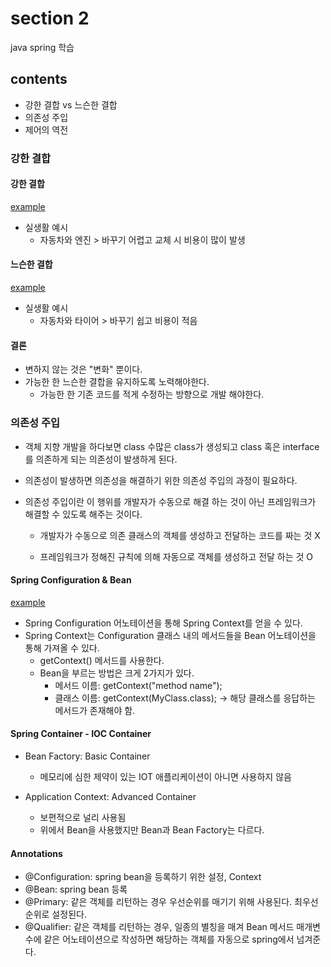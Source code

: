 # section 2

java spring 학습

## contents

-   강한 결합 vs 느슨한 결합
-   의존성 주입
-   제어의 역전

### 강한 결합

#### 강한 결합

[example](./src/main/java/com/precisionbio/learnspringframework/game/tightcoupling/AppGamingBasic.java)

-   실생활 예시
    -   자동차와 엔진 > 바꾸기 어렵고 교체 시 비용이 많이 발생

#### 느슨한 결합

[example](./src/main/java/com/precisionbio/learnspringframework/game/looselycoupling/AppGamingBasic.java)

-   실생활 예시
    -   자동차와 타이어 > 바꾸기 쉽고 비용이 적음

#### 결론

-   변하지 않는 것은 "변화" 뿐이다.
-   가능한 한 느슨한 결합을 유지하도록 노력해야한다.
    -   가능한 한 기존 코드를 적게 수정하는 방향으로 개발 해야한다.

### 의존성 주입

-   객체 지향 개발을 하다보면 class 수많은 class가 생성되고 class 혹은 interface를 의존하게 되는 의존성이 발생하게 된다.

-   의존성이 발생하면 의존성을 해결하기 위한 의존성 주입의 과정이 필요하다.

-   의존성 주입이란 이 행위를 개발자가 수동으로 해결 하는 것이 아닌 프레임워크가 해결할 수 있도록 해주는 것이다.

    -   개발자가 수동으로 의존 클래스의 객체를 생성하고 전달하는 코드를 짜는 것 X

    -   프레임워크가 정해진 규칙에 의해 자동으로 객체를 생성하고 전달 하는 것 O

#### Spring Configuration & Bean

[example](./src/main/java/com/precisionbio/learnspringframework/helloworld/App02HelloWorldSpring.java)

-   Spring Configuration 어노테이션을 통해 Spring Context를 얻을 수 있다.
-   Spring Context는 Configuration 클래스 내의 메서드들을 Bean 어노테이션을 통해 가져올 수 있다.
    -   getContext() 메서드를 사용한다.
    -   Bean을 부르는 방법은 크게 2가지가 있다.
        -   메서드 이름: getContext("method name");
        -   클래스 이름: getContext(MyClass.class); -> 해당 클래스를 응답하는 메서드가 존재해야 함.

#### Spring Container - IOC Container

-   Bean Factory: Basic Container

    -   메모리에 심한 제약이 있는 IOT 애플리케이션이 아니면 사용하지 않음

-   Application Context: Advanced Container
    -   보편적으로 널리 사용됨
    -   위에서 Bean을 사용했지만 Bean과 Bean Factory는 다르다.

#### Annotations

-   @Configuration: spring bean을 등록하기 위한 설정, Context
-   @Bean: spring bean 등록
-   @Primary: 같은 객체를 리턴하는 경우 우선순위를 매기기 위해 사용된다. 최우선 순위로 설정된다.
-   @Qualifier: 같은 객체를 리턴하는 경우, 일종의 별칭을 매겨 Bean 메서드 매개변수에 같은 어노테이션으로 작성하면 해당하는 객체를 자동으로 spring에서 넘겨준다.
